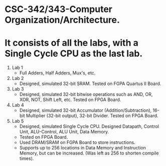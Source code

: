 # CSC-342/343-Computer Organization/Architecture.
# It consists of all the labs, with a Single Cycle CPU as the last lab.
1. Lab 1
    - Full Adders, Half Adders, Mux's, etc.
2. Lab 2
    - Designed, simulated 32-bit SRAM. Tested on FGPA Quartus II Board.
3. Lab 3
    - Designed, simulated 32-bit bitwise operations such as AND, OR, XOR, NOT, Shift Left, etc. Tested on FPGA Board.
4. Lab 4
    - Designed, simulated 32-bit Accumulator (Addition/Subtraction), 16-bit Multiplier (32-bit output), 32-bit Divider. Tested on FPGA Board.
5. Lab 5
    - Designed, simulated Single Cycle CPU. Designed Datapath, Control Unit, ALU-Control, ALU Unit, Data Memory.
    - Tested on FPGA Board.
    - Used DRAM/SRAM on FGPA Board to store instructions. 
    - Supports up to 256 locations in Data Memory and Instruction Memory, but can be increased. (Was left as 256 to shorten compile times).

